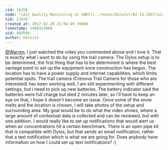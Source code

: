 ```yaml
---
cid: 16258
node: ![Air Quality Monitoring at UWEC](../notes/bkleist/02-10-2017/air-quality-monitoring-at-uwec)
nid: 13920
created_at: 2017-02-28 23:04:49 +0000
timestamp: 1488323089
uid: 489504
author: bkleist
---
```


[@Warren](/profile/Warren), I just watched the video you commented above and I love it. That is exactly what i want to do by using the trail camera. The Dylos setup is to be determined, the first thing that has to be determined is where the best vantage point to set up the equipment once construction has begun. The location has to have a power supply and internet capabilities, which limits potential spots. The trail camera (Crenova Trail Camera for those who are interested)  has been working well, I am still experimenting with different settings, but i need to pick up new batteries. The battery indicator said the batteries were full charge but died 2 minutes later, so i'll have to keep an eye on that, i hope it doesn't become an issue. Once some of the snow melts and the location is chosen, I will take photos of the setup and surrounding area. My goal would be to do what the video shows, where a large amount of contextual data is collected and can be reviewed, but with one addition. I would really like to set up notifications that would alert us when air concentrations hit a certain benchmark. There is an open pipe kit that is compatible with Dylos, but that sends an email notification, rather that a text notification which is what we are going for. Does anybody have information on how I could set up text notifications? :)